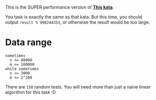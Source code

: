 This is the SUPER performance version of [**This kata**](https://www.codewars.com/kata/faberge-easter-eggs-crush-test).

You task is exactly the same as that kata. But this time, you should output `result % 998244353`, or otherwise the result would be too large.

# **Data range**

```
sometimes
  n <= 80000
  m <= 100000
while sometimes
  n <= 3000
  m <= 2^200

```

There are `150` random tests. You will need more than just a naive linear algorithm for this task :D